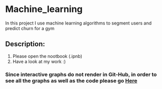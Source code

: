 # Machine_learning
In this project I use machine learning algorithms to segment users and predict churn for a gym

## Description: 
1. Please open the nootbook (.ipnb) 
2. Have a look at my work :)


### Since interactive graphs do not render in Git-Hub, in order to see all the graphs as well as the code please go [Here](https://nbviewer.org/github/idancohen13/Machine-learning/blob/main/ML%20Project%20final%20%284%29.ipynb)

